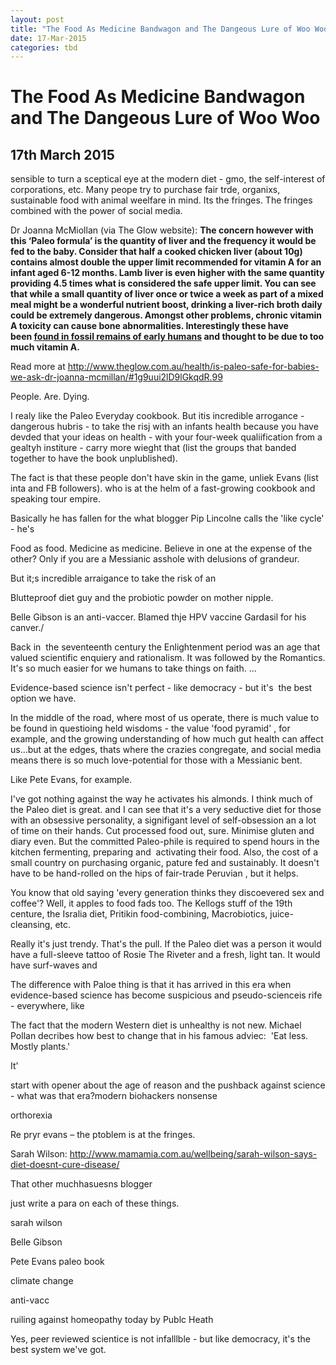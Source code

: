 ```yaml
---
layout: post
title: "The Food As Medicine Bandwagon and The Dangeous Lure of Woo Woo"
date: 17-Mar-2015
categories: tbd
---
```


# The Food As Medicine Bandwagon and The Dangeous Lure of Woo Woo

## 17th March 2015

sensible to turn a sceptical eye at the modern diet - gmo,   the self-interest of corporations,   etc. Many peope try to purchase fair trde,   organixs, sustainable food with animal weelfare in mind. Its the fringes. The fringes combined with the power of social media.

Dr Joanna McMiollan (via The Glow website): **The concern however with this ‘Paleo formula’ is the quantity of liver and the frequency it would be fed to the baby. Consider that half a cooked chicken liver (about 10g) contains almost double the upper limit recommended for vitamin A for an infant aged 6-12 months. Lamb liver is even higher with the same quantity providing 4.5 times what is considered the safe upper limit. You can see that while a small quantity of liver once or twice a week as part of a mixed meal might be a wonderful nutrient boost, drinking a liver-rich broth daily could be extremely dangerous. Amongst other problems, chronic vitamin A toxicity can cause bone abnormalities. Interestingly these have been <a href="http://www.nature.com/nature/journal/v296/n5854/abs/296248a0.html" target="_blank">found in fossil remains of early humans</a> and thought to be due to too much vitamin A.**

Read more at http://www.theglow.com.au/health/is-paleo-safe-for-babies-we-ask-dr-joanna-mcmillan/#1g9uui2lD9lGkqdR.99

People. Are. Dying.

I realy like the Paleo Everyday cookbook. But itis incredible arrogance - dangerous hubris - to take the risj with an infants health because you have devded that your ideas on health - with your four-week qualiification from a gealtyh institure - carry more wieght that (list the groups that banded together to have the book unplublished).

The fact is that these people don't have skin in the game, unliek Evans (list inta and FB followers). who is at the helm of a fast-growing cookbook and speaking tour empire.

Basically he has fallen for the what blogger Pip Lincolne calls the 'like cycle' - he's

Food as food. Medicine as medicine. Believe in one at the expense of the other? Only if you are a Messianic asshole with delusions of grandeur.

But it;s incredible arraigance to take the risk of an

Blutteproof diet guy and the probiotic powder on mother nipple.

Belle Gibson is an anti-vaccer. Blamed thje HPV vaccine Gardasil for his canver./

 

Back in  the seventeenth century the Enlightenment period was an age that valued scientific enquiery and rationalism. It was followed by the Romantics. It's so much easier for we humans to take things on faith. ...

Evidence-based science isn't perfect - like democracy - but it's  the best option we have.

In the middle of the road, where most of us operate, there is much value to be found in questioing held wisdoms - the value 'food pyramid' , for example, and the growing understanding of how much gut health can affect us...but at the edges, thats where the crazies congregate, and social media means there is so much love-potential for those with a Messianic bent.

Like Pete Evans, for example.

I've got nothing against the way he activates his almonds. I think much of the Paleo diet is great. and I can see that it's a very seductive diet for those with an obsessive personality, a signifigant level of self-obsession an a lot of time on their hands. Cut processed food out, sure. Minimise gluten and diary even. But the committed Paleo-phile is required to spend hours in the kitchen fermenting, preparing and  activating their food. Also, the cost of a small country on purchasing organic, pature fed and sustainably. It doesn't have to be hand-rolled on the hips of fair-trade Peruvian , but it helps.

You know that old saying 'every generation thinks they discoevered sex and coffee'? Well, it apples to food fads too. The Kellogs stuff of the 19th centure, the Isralia diet, Pritikin food-combining, Macrobiotics, juice-cleansing, etc.

Really it's just trendy. That's the pull. If the Paleo diet was a person it would have a full-sleeve tattoo of Rosie The Riveter and a fresh, light tan. It would have surf-waves and

The difference with Paloe thing is that it has arrived in this era when evidence-based science has become suspicious and pseudo-scienceis rife - everywhere, like

The fact that the modern Western diet is unhealthy is not new. Michael Pollan decribes how best to change that in his famous adviec:  'Eat less. Mostly plants.'

 

It'

start with opener about the age of reason and the pushback against science - what was that era?modern biohackers nonsense

orthorexia

Re pryr evans – the ptoblem is at the fringes.

 

Sarah Wilson: <a href="http://www.mamamia.com.au/wellbeing/sarah-wilson-says-diet-doesnt-cure-disease/">http://www.mamamia.com.au/wellbeing/sarah-wilson-says-diet-doesnt-cure-disease/</a>

 

That other muchhasuesns blogger

just write a para on each of these things.

sarah wilson

Belle Gibson

Pete Evans paleo book

climate change

anti-vacc

ruiling against homeopathy today by Publc Heath

Yes, peer reviewed scientice is not infalllble - but like democracy, it's the best system we've got.
